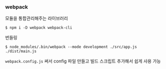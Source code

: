 ### webpack

모듈을 통합관리해주는 라이브러리

```
$ npm i -D webpack webpack-cli
```

번들링

```node
$ node_modules/.bin/webpack --mode development ./src/app.js ./dist/main.js
```

`webpack.config.js` 써서 config 파일 만들고 빌드 스크립트 추가해서 쉽게 사용 가능
